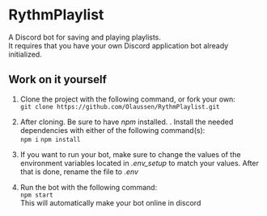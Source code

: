 # RythmPlaylist
A Discord bot for saving and playing playlists. <br>
It requires that you have your own Discord application bot already initialized.

## Work on it yourself

1. Clone the project with the following command, or fork your own: <br>
```git clone https://github.com/Olaussen/RythmPlaylist.git``` <br>

2. After cloning. Be sure to have *npm* installed. . Install the needed dependencies with either of the following command(s):  <br>
```npm i``` ```npm install```

3. If you want to run your bot, make sure to change the values of the environment variables located in *.env_setup* to match your values. After that is done, rename the file to *.env*

4. Run the bot with the following command: <br>
```npm start```<br>
This will automatically make your bot online in discord


